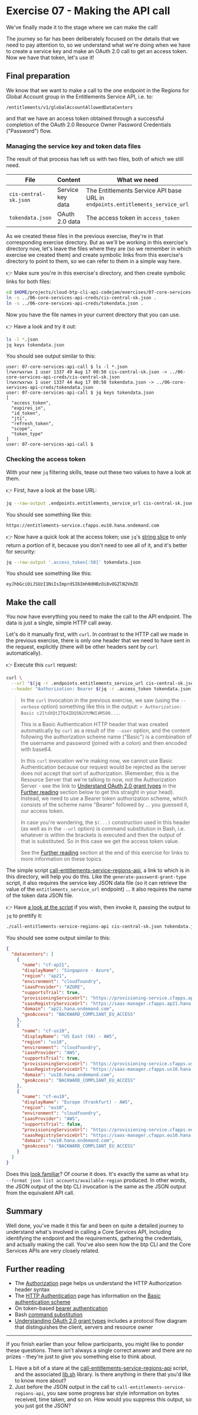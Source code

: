 # Exercise 07 - Making the API call

We've finally made it to the stage where we can make the call!

The journey so far has been deliberately focused on the details that we need to pay attention to, so we understand what we're doing when we have to create a service key and make an OAuth 2.0 call to get an access token. Now we have that token, let's use it!

## Final preparation

We know that we want to make a call to the one endpoint in the Regions for Global Account group in the Entitlements Service API, i.e. to:

```text
/entitlements/v1/globalAccountAllowedDataCenters
```

and that we have an access token obtained through a successful completion of the OAuth 2.0 Resource Owner Password Credentials ("Password") flow.

### Managing the service key and token data files

The result of that process has left us with two files, both of which we still need.

|File|Content|What we need|
|-|-|-|
|`cis-central-sk.json`|Service key data|The Entitlements Service API base URL in `endpoints.entitlements_service_url`|
|`tokendata.json`|OAuth 2.0 data|The access token in `access_token`|

As we created these files in the previous exercise, they're in that corresponding exercise directory. But as we'll be working in this exercise's directory now, let's leave the files where they are (so we remember in which exercise we created them) and create symbolic links from this exercise's directory to point to them, so we can refer to them in a simple way here.

👉 Make sure you're in this exercise's directory, and then create symbolic links for both files:

```bash
cd $HOME/projects/cloud-btp-cli-api-codejam/exercises/07-core-services-api-call/
ln -s ../06-core-services-api-creds/cis-central-sk.json .
ln -s ../06-core-services-api-creds/tokendata.json .
```

Now you have the file names in your current directory that you can use.

👉 Have a look and try it out:

```bash
ls -l *.json
jq keys tokendata.json
```

You should see output similar to this:

```text
user: 07-core-services-api-call $ ls -l *.json
lrwxrwxrwx 1 user 1337 49 Aug 17 08:50 cis-central-sk.json -> ../06-core-services-api-creds/cis-central-sk.json
lrwxrwxrwx 1 user 1337 44 Aug 17 08:50 tokendata.json -> ../06-core-services-api-creds/tokendata.json
user: 07-core-services-api-call $ jq keys tokendata.json
[
  "access_token",
  "expires_in",
  "id_token",
  "jti",
  "refresh_token",
  "scope",
  "token_type"
]
user: 07-core-services-api-call $
```

### Checking the access token

With your new `jq` filtering skills, tease out these two values to have a look at them.

👉 First, have a look at the base URL:

```bash
jq --raw-output .endpoints.entitlements_service_url cis-central-sk.json
```

You should see something like this:

```text
https://entitlements-service.cfapps.eu10.hana.ondemand.com
```

👉 Now have a quick look at the access token; use `jq`'s [string slice](https://stedolan.github.io/jq/manual/#Array/StringSlice:.[10:15]) to only return a portion of it, because you don't need to see all of it, and it's better for security:

```bash
jq --raw-output '.access_token[:50]' tokendata.json
```

You should see something like this:

```text
eyJhbGciOiJSUzI1NiIsImprdSI6Imh0dHBzOi8vOGZlN2VmZD
```

## Make the call

You now have everything you need to make the call to the API endpoint. The data is just a single, simple HTTP call away.

Let's do it manually first, with `curl`. In contrast to the HTTP call we made in the previous exercise, there is only one header that we need to have sent in the request, explicitly (there will be other headers sent by `curl` automatically).

👉 Execute this `curl` request:

```bash
curl \
  --url "$(jq -r .endpoints.entitlements_service_url cis-central-sk.json)/entitlements/v1/globalAccountAllowedDataCenters" \
  --header "Authorization: Bearer $(jq -r .access_token tokendata.json)"
```

> In the `curl` invocation in the previous exercise, we saw (using the `--verbose` option) something like this in the output: `> Authorization: Basic c2ItdXQtZTQ4ZDQ5N2UtMWI4MS00...`.
>
> This is a Basic Authentication HTTP header that was created automatically by `curl` as a result of the `--user` option, and the content following the authorization scheme name ("Basic") is a combination of the username and password (joined with a colon) and then encoded with base64.
>
> In this `curl` invocation we're making now, we cannot use Basic Authentication because our request would be rejected as the server does not accept that sort of authorization. (Remember, this is the Resource Server that we're talking to now, not the Authorization Server - see the link to [Understand OAuth 2.0 grant types](https://github.com/SAP-archive/cloud-apis-virtual-event/tree/main/exercises/02#3-understand-oauth-20-grant-types) in the [Further reading](#further-reading) section below to get this straight in your head). Instead, we need to use a Bearer token authorization scheme, which consists of the scheme name "Bearer" followed by ... you guessed it, our access token.
>
> In case you're wondering, the `$(...)` construction used in this header (as well as in the `--url` option) is command substitution in Bash, i.e. whatever is within the brackets is executed and then the output of that is substituted. So in this case we get the access token value.
>
> See the [Further reading](#further-reading) section at the end of this exercise for links to more information on these topics.

The simple script [call-entitlements-service-regions-api](../../scripts/call-entitlements-service-regions-api), a link to which is in this directory, will help you do this. Like the `generate-password-grant-type` script, it also requires the service key JSON data file (so it can retrieve the value of the `entitlements_service_url` endpoint) ... it also requires the name of the token data JSON file.

👉 Have [a look at the script](../../scripts/call-entitlements-service-regions-api) if you wish, then invoke it, passing the output to `jq` to prettify it:

```bash
./call-entitlements-service-regions-api cis-central-sk.json tokendata.json | jq .
```

You should see some output similar to this:

```json
{
  "datacenters": [
    {
      "name": "cf-ap21",
      "displayName": "Singapore - Azure",
      "region": "ap21",
      "environment": "cloudfoundry",
      "iaasProvider": "AZURE",
      "supportsTrial": true,
      "provisioningServiceUrl": "https://provisioning-service.cfapps.ap21.hana.ondemand.com",
      "saasRegistryServiceUrl": "https://saas-manager.cfapps.ap21.hana.ondemand.com",
      "domain": "ap21.hana.ondemand.com",
      "geoAccess": "BACKWARD_COMPLIANT_EU_ACCESS"
    },
    {
      "name": "cf-us10",
      "displayName": "US East (VA) - AWS",
      "region": "us10",
      "environment": "cloudfoundry",
      "iaasProvider": "AWS",
      "supportsTrial": true,
      "provisioningServiceUrl": "https://provisioning-service.cfapps.us10.hana.ondemand.com",
      "saasRegistryServiceUrl": "https://saas-manager.cfapps.us10.hana.ondemand.com",
      "domain": "us10.hana.ondemand.com",
      "geoAccess": "BACKWARD_COMPLIANT_EU_ACCESS"
    },
    {
      "name": "cf-eu10",
      "displayName": "Europe (Frankfurt) - AWS",
      "region": "eu10",
      "environment": "cloudfoundry",
      "iaasProvider": "AWS",
      "supportsTrial": false,
      "provisioningServiceUrl": "https://provisioning-service.cfapps.eu10.hana.ondemand.com",
      "saasRegistryServiceUrl": "https://saas-manager.cfapps.eu10.hana.ondemand.com",
      "domain": "eu10.hana.ondemand.com",
      "geoAccess": "BACKWARD_COMPLIANT_EU_ACCESS"
    }
  ]
}
```

Does this [look familiar](../04-retrieving-parsing-json-output/README.md#use-the-json-format-output-option)? Of course it does. It's exactly the same as what `btp --format json list accounts/available-region` produced. In other words, the JSON output of the btp CLI invocation is the same as the JSON output from the equivalent API call.

## Summary

Well done, you've made it this far and been on quite a detailed journey to understand what's involved in calling a Core Services API, including identifying the endpoint and the requirements, gathering the credentials, and actually making the call. You've also seen how the btp CLI and the Core Services APIs are very closely related.

## Further reading

* The [Authorization](https://developer.mozilla.org/en-US/docs/Web/HTTP/Headers/Authorization) page helps us understand the HTTP Authorization header syntax
* The [HTTP Authentication](https://developer.mozilla.org/en-US/docs/Web/HTTP/Authentication#basic_authentication_scheme) page has information on the [Basic authentication scheme](https://developer.mozilla.org/en-US/docs/Web/HTTP/Authentication#basic_authentication_scheme)
* On token-based [bearer authentication](https://swagger.io/docs/specification/authentication/bearer-authentication/)
* Bash [command substitution](https://www.gnu.org/software/bash/manual/html_node/Command-Substitution.html)
* [Understanding OAuth 2.0 grant types](https://github.com/SAP-archive/cloud-apis-virtual-event/tree/main/exercises/02#3-understand-oauth-20-grant-types) includes a protocol flow diagram that distinguishes the client, servers and resource owner

---

If you finish earlier than your fellow participants, you might like to ponder these questions. There isn't always a single correct answer and there are no prizes - they're just to give you something else to think about.

1. Have a bit of a stare at the [call-entitlements-service-regions-api](../../scripts/call-entitlements-service-regions-api) script, and the associated [lib.sh](../../scripts/lib.sh) library. Is there anything in there that you'd like to know more about?
1. Just before the JSON output in the call to `call-entitlements-service-regions-api`, you saw some progress bar style information on bytes received, time taken, and so on. How would you suppress this output, so you just got the JSON?
